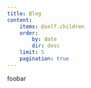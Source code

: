 ```yaml
---
title: Blog
content:
    items: @self.children
    order:
        by: date
        dir: desc
    limit: 5
    pagination: true
---
```


foobar
